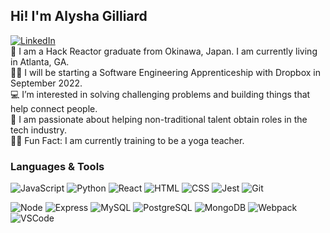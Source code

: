 ## Hi! I'm Alysha Gilliard
[![LinkedIn](https://img.shields.io/badge/LinkedIn-0077B5?style=for-the-badge&logo=linkedin&logoColor=white)](https://www.linkedin.com/in/alysha-gilliard-077aa2a8/)
<br>
👋 I am a Hack Reactor graduate from Okinawa, Japan. I am currently living in Atlanta, GA.
<br>
👩‍🏫 I will be starting a Software Engineering Apprenticeship with Dropbox in September 2022.
<br>
💻 I’m interested in solving challenging problems and building things that help connect people.
<br>
💞️ I am passionate about helping non-traditional talent obtain roles in the tech industry.
<br> 
🧘‍♀️ Fun Fact: I am currently training to be a yoga teacher.

### Languages & Tools
  
![JavaScript](https://img.shields.io/badge/JavaScript-F7DF1E?style=plastic&logo=javascript&logoColor=black)
![Python](https://img.shields.io/badge/Python-3776AB?style=plastic&logo=python&logoColor=white)
![React](https://img.shields.io/badge/React%20-%2320232a.svg?style=plastic&logo=react&logoColor=%2361DAFB)
![HTML](https://img.shields.io/badge/HTML5-E34F26?style=plastic&logo=html5&logoColor=white)
![CSS](https://img.shields.io/badge/CSS3-1572B6?style=plastic&logo=css3&logoColor=white)
![Jest](https://img.shields.io/badge/Jest%20-%23C21325.svg?style=plastic&logo=Jest&logoColor=white)
![Git](https://img.shields.io/badge/Git%20-%23F05033.svg?style=plastic&logo=git&logoColor=white)


![Node](https://img.shields.io/badge/Node.js%20-%2343853D.svg?style=plastic&logo=node.js&logoColor=white)
![Express](https://img.shields.io/badge/Express%20-%23404d59.svg?style=plastic)
![MySQL](https://img.shields.io/badge/MySQL-%2300f.svg?style=plastic&logo=mysql&logoColor=white)
![PostgreSQL](https://img.shields.io/badge/PostgreSQL-%23316192.svg??style=plastic&logo=postgresql&logoColor=white)
![MongoDB](https://img.shields.io/badge/MongoDB-%234ea94b.svg??style=plastic&logo=mongodb&logoColor=white)
![Webpack](https://img.shields.io/badge/webpack%20-%238DD6F9.svg?style=plastic&logo=webpack&logoColor=black)
![VSCode](https://img.shields.io/badge/VS%20Code%20-%23007ACC.svg?style=plastic&logo=visual-studio-code&logoColor=white)
